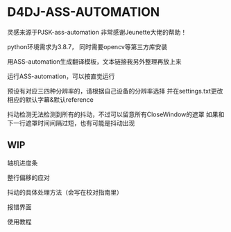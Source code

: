 # D4DJ-ASS-AUTOMATION

灵感来源于PJSK-ass-automation
非常感谢Jeunette大佬的帮助！

python环境需求为3.8.7， 同时需要opencv等第三方库安装

用ASS-automation生成翻译模板，文本链接我另外整理再放上来

运行ASS-automation，可以按直觉运行

预设有对应三四种分辨率的，请根据自己设备的分辨率选择
并在settings.txt更改相应的默认字幕&默认reference

抖动检测无法检测到所有的抖动，不过可以留意所有CloseWindow的遮罩
如果和下一行遮罩时间间隔过短，也有可能是抖动出现

## WIP

轴机进度条

整行偏移的应对

抖动的具体处理方法（会写在校对指南里）

报错界面

使用教程
